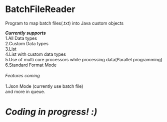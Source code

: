 # BatchFileReader


Program to map batch files(.txt) into Java custom objects

<b><i>Currently supports</i></b><br>
1.All Data types<br>
2.Custom Data types<br>
3.List<br>
4.List with custom data types<br>
5.Use of multi core processors while processing data(Parallel programming)<br>
6.Standard Format Mode <br>
<br><i>Features coming</i></br>
<br>1.Json Mode (currently use batch file)
<br>and more in queue.
# <b><i>Coding in progress! :)</i></b>
